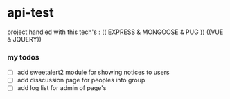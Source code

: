 # api-test

project handled with this tech's : (( EXPRESS & MONGOOSE & PUG )) ((VUE & JQUERY))


### my todos
- [ ] add sweetalert2 module for showing notices to users
- [ ] add disscussion page for peoples into group
- [ ] add log list for admin of page's 